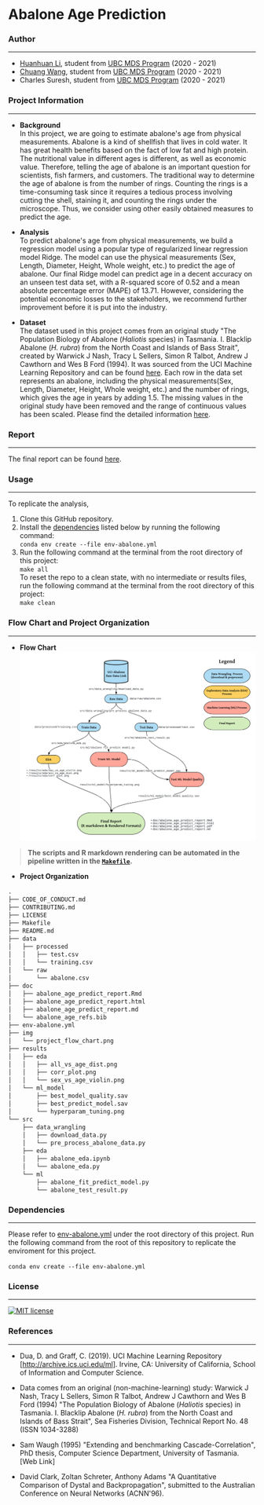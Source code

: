 # Abalone Age Prediction
### Author
---
- [Huanhuan Li](https://www.linkedin.com/in/huanhuanli1003/), student from [UBC MDS Program](https://masterdatascience.ubc.ca/) (2020 - 2021)
- [Chuang Wang](https://www.linkedin.com/in/chuangw/), student from [UBC MDS Program](https://masterdatascience.ubc.ca/) (2020 - 2021)
- Charles Suresh, student from [UBC MDS Program](https://masterdatascience.ubc.ca/) (2020 - 2021)
### Project Information
---

- **Background**   
In this project, we are going to estimate abalone's age from physical measurements. Abalone is a kind of shellfish that lives in cold water. It has great health benefits based on the fact of low fat and high protein. The nutritional value in different ages is different, as well as economic value. Therefore, telling the age of abalone is an important question for scientists, fish farmers, and customers. The traditional way to determine the age of abalone is from the number of rings. Counting the rings is a time-consuming task since it requires a tedious process involving cutting the shell, staining it, and counting the rings under the microscope. Thus, we consider using other easily obtained measures to predict the age. 

- **Analysis**           
To predict abalone's age from physical measurements, we build a regression model using a popular type of regularized linear regression model Ridge. The model can use the physical measurements (Sex, Length, Diameter, Height, Whole weight, etc.) to predict the age of abalone. Our final Ridge model can predict age in a decent accuracy on an unseen test data set, with a R-squared score of 0.52 and a mean absolute percentage error (MAPE) of 13.71. However, considering the potential economic losses to the stakeholders, we recommend further improvement before it is put into the industry.

- **Dataset**  
The dataset used in this project comes from an original study "The Population Biology of Abalone (_Haliotis_ species) in Tasmania. I. Blacklip Abalone (_H. rubra_) from the North Coast and Islands of Bass Strait", created by Warwick J Nash, Tracy L Sellers, Simon R Talbot, Andrew J Cawthorn and Wes B Ford (1994). It was sourced from the UCI Machine Learning Repository and can be found [here](http://archive.ics.uci.edu/ml/machine-learning-databases/abalone/). Each row in the data set represents an abalone, including the physical measurements(Sex, Length, Diameter, Height, Whole weight, etc.) and the number of rings, which gives the age in years by adding 1.5. The missing values in the original study have been removed and the range of continuous values has been scaled. Please find the detailed information [here](http://archive.ics.uci.edu/ml/datasets/Abalone?pagewanted=all).

### Report
---
The final report can be found [here](https://github.com/UBC-MDS/Abalone_Age_Prediction/blob/main/doc/abalone_age_predict_report.md).


### Usage 
---
To replicate the analysis, 
1. Clone this GitHub repository.
2. Install the [dependencies](#dependencies) listed below by running the following command:  
   `conda env create --file env-abalone.yml`
3. Run the following command at the terminal from the root directory of this project:                    
   `make all`                       
   To reset the repo to a clean state, with no intermediate or results files, run the following command at the terminal from the root directory of this project:                    
   `make clean`   


### **Flow Chart and Project Organization**
--- 
- **Flow Chart**    
![](img/project_flow_chart.png)

> **The scripts and R markdown rendering can be automated in the pipeline written in the [`Makefile`](/Makefile).**

- **Project Organization**    
```
.
├── CODE_OF_CONDUCT.md
├── CONTRIBUTING.md
├── LICENSE
├── Makefile
├── README.md
├── data
│   ├── processed
│   │   ├── test.csv
│   │   └── training.csv
│   └── raw
│       └── abalone.csv
├── doc
│   ├── abalone_age_predict_report.Rmd
│   ├── abalone_age_predict_report.html
│   ├── abalone_age_predict_report.md
│   └── abalone_age_refs.bib
├── env-abalone.yml
├── img
│   └── project_flow_chart.png
├── results
│   ├── eda
│   │   ├── all_vs_age_dist.png
│   │   ├── corr_plot.png
│   │   └── sex_vs_age_violin.png
│   └── ml_model
│       ├── best_model_quality.sav
│       ├── best_predict_model.sav
│       └── hyperparam_tuning.png
└── src
    ├── data_wrangling
    │   ├── download_data.py
    │   └── pre_process_abalone_data.py
    ├── eda
    │   ├── abalone_eda.ipynb
    │   └── abalone_eda.py
    └── ml
        ├── abalone_fit_predict_model.py
        └── abalone_test_result.py
```

### Dependencies
---
Please refer to [env-abalone.yml](/env-abalone.yml) under the root directory of this project.
Run the following command from the root of this repository to replicate the enviroment for this project.

`conda env create --file env-abalone.yml`
### **License**
---
[![MIT license](https://img.shields.io/badge/License-MIT-blue.svg)](https://github.com/UBC-MDS/Abalone_Age_Prediction/blob/main/LICENSE)

### References
---
<div id="refs" class="references">

<div id="ref-Dua2019">

- Dua, D. and Graff, C. (2019). UCI Machine Learning Repository [http://archive.ics.uci.edu/ml]. Irvine, CA: University of California, School of Information and Computer Science.

- Data comes from an original (non-machine-learning) study:
Warwick J Nash, Tracy L Sellers, Simon R Talbot, Andrew J Cawthorn and Wes B Ford (1994)
"The Population Biology of Abalone (_Haliotis_ species) in Tasmania. I. Blacklip Abalone (_H. rubra_) from the North Coast and Islands of Bass Strait",
Sea Fisheries Division, Technical Report No. 48 (ISSN 1034-3288)

- Sam Waugh (1995) "Extending and benchmarking Cascade-Correlation", PhD thesis, Computer Science Department, University of Tasmania.
[Web Link]

- David Clark, Zoltan Schreter, Anthony Adams "A Quantitative Comparison of Dystal and Backpropagation", submitted to the Australian Conference on Neural Networks (ACNN'96).

</div>

</div>
